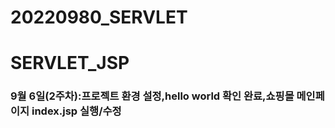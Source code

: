 # 20220980_SERVLET

# SERVLET_JSP
### 9월 6일(2주차):프로젝트 환경 설정,hello world 확인 완료,쇼핑몰 메인페이지 index.jsp 실행/수정